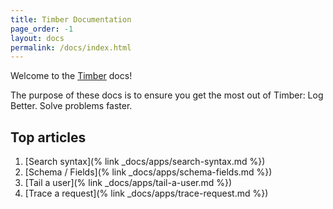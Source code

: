 ```yaml
---
title: Timber Documentation
page_order: -1
layout: docs
permalink: /docs/index.html
---
```


Welcome to the [Timber](https://timber.io) docs!

The purpose of these docs is to ensure you get the most out of Timber: Log
Better. Solve problems faster.


## Top articles

1. [Search syntax](% link _docs/apps/search-syntax.md %})
2. [Schema / Fields](% link _docs/apps/schema-fields.md %})
3. [Tail a user](% link _docs/apps/tail-a-user.md %})
4. [Trace a request](% link _docs/apps/trace-request.md %})